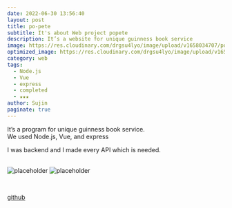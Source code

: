 ```yaml
---
date: 2022-06-30 13:56:40
layout: post
title: po-pete
subtitle: It's about Web project popete
description: It’s a website for unique guinness book service
image: https://res.cloudinary.com/drgsu4lyo/image/upload/v1658034707/popete_ccsukd.jpg
optimized_image: https://res.cloudinary.com/drgsu4lyo/image/upload/v1658034707/popete_ccsukd.jpg
category: web
tags:
  - Node.js
  - Vue
  - express
  - completed
  - ★★★
author: Sujin
paginate: true
---
```



It’s a program for unique guinness book service.<br/> 
We used Node.js, Vue, and express <br/>

I was backend and I made every API which is needed.
<br/>
<br/>

![placeholder](https://res.cloudinary.com/drgsu4lyo/image/upload/v1658034707/popete_ccsukd.jpg)
![placeholder](https://res.cloudinary.com/drgsu4lyo/image/upload/v1658034904/popete-2_gjrwz6.jpg)


<br/>

[github](https://github.com/serversystem09/Guinness-Book-Web-Service)